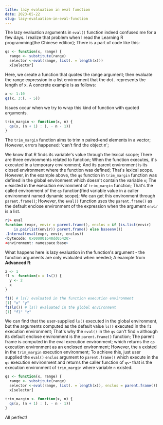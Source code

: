 ```yaml
---
title: lazy evaluation in eval function
date: 2023-05-22
slug: lazy-evaluation-in-eval-function
---
```


The lazy evaluation arguments in `eval()` function indeed confused me for a few days. I realize that problem when I read the Learning R programming(the Chinese edition); There is a part of  code like this:

```r
qs <- function(x, range) { 
  range <- substitute(range)
  selector <-eval(range, list(. = length(x)))
  x[selector]
```

Here, we create a function that quotes the range argument; then evaluate the range expression in a list environment that the dot`.` represents the length of x. A concrete example is as follows:

```r
x <- 1:10
qs(x, 3:(. - 5))
```

Issues occur when we try to wrap this kind of function with quoted arguments.

```r
trim_margin <- function(x, n) {
  qs(x, (n + 1) : (. - n - 1))
}
```

The `trim_margin` function aims to trim n paired-end elements in a vector; However, errors happened: 'can't find the object n';

We know that R finds its variable's value through the lexical scope; There are three environments related to function; When the function executes, it's executed in a temporary environment; And its parent environment is its closed environment where the function was defined; That's lexical scope. However, in the example above, the `qs` function in `trim_margin` function was defined in the global environment which doesn't contain the variable `n`; The `n` existed in the execution environment of `trim_margin` function; That's the called environment of the `qs` function(find variable value in a caller environment named dynamic scope); We can get this environment through `parent.frame()`; However, the `eval()` function uses the `parent.frame()` as the default enclose environment of the expression when the argument `envir` is a list.

```r
r$> eval
function (expr, envir = parent.frame(), enclos = if (is.list(envir) 
    is.pairlist(envir)) parent.frame() else baseenv())
.Internal(eval(expr, envir, enclos))
<bytecode: 0x000001640dd05420>
<environment: namespace:base>
```

What happens here is lazy evaluation in the function's argument - the function arguments are only evaluated when needed; A example from **Advanced R**:

```r
z <- 1
f1 <- function(x = ls()) {
  y <- 2
  x
}

f1() # ls() evaluated in the function execution environment
[1] "x" "y"
f1(ls()) # ls() evaluated in the global environment
[1] "f1" "z"
```

We can find that the user-supplied `ls()` executed in the global environment, but the arguments computed as the default value `ls()` executed in the `f1` execution environment; That's why the `eval()` in the `qs` can't find `n` although its default enclose environment is the `parent.frame()` function; The parent frame is computed in the eval execution environment; which returns the `qs` execution environment as an enclosed environment; However, the `n` existed in the `trim_margin` execution environment; To achieve this, just user supplied the `eval()`  `enclos` argument to `parent.frame()` which execute in the `qs` execution environment and returns the caller function of `qs`- that is the execution environment of `trim_margin` where variable `n` existed.

```r
qs <- function(x, range) { 
  range <- substitute(range)
  selector <-eval(range, list(. = length(x)), enclos = parent.frame())
  x[selector]

trim_margin <- function(x, n) {
  qs(x, (n + 1) : (. - n - 1))
}
```

All perfect!
